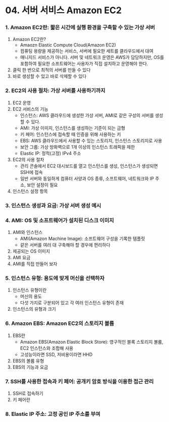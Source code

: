 # 04. 서버 서비스 Amazon EC2

### 1.  Amazon EC2란: 짧은 시간에 실행 환경을 구축할 수 있는 가상 서버

1. Amazon EC2란?
   - Amaozn Elastic Compute Cloud(Amazon EC2)
   - 컴퓨팅 용량을 제공하는 서비스, 서버에 필요한 세트를 클라우드에서 대여
   - 매니지드 서비스가 아니다. 서버 및 네트워크 운영은 AWS가 담당하지만, OS를 포함하여 필요한 소프트웨어는 사용자가 직접 설치하고 운영해야 한다.
2. 클릭 한 번으로 최적의 서버를 만들 수 있다
3. 바로 생성할 수 있고 바로 삭제할 수 있다



### 2. EC2의 사용 절차: 가상 서버를 사용하기까지

1. EC2 운영
2. EC2 서비스의 기능
   - 인스턴스: AWS 클라우드에 생성한 가상 서버, AMI로 같은 구성의 서버를 생성할 수 있다.
   - AMI: 가상 이미지, 인스턴스를 생성하는 기준이 되는 금형
   - 키 페어: 인스턴스에 접속할 때 인증을 위해 사용하는 키
   - EBS: AWS 클라우드에서 사용할 수 있는 스토리지, 인스턴스 스토리지로 사용
   - 보안 그룹: 가상 방화벽으로 1개 이상의 인스턴스 트래픽을 제한
   - Elastic IP: 정적(고정) IPv4 주소
3. EC2의 사용 절차
   - 관리 콘솔에서 EC2 대시보드를 열고 인스턴스를 생성, 인스턴스가 생성되면 SSH에 접속
   - 일반 서버와 동일하게 컴퓨터 사양과 OS 종류, 소프트웨어, 네트워크와 IP 주소, 보안 설정이 필요
4. 인스턴스 설정 항목



### 3. 인스턴스 생성과 요금: 가상 서버 생성 예시



### 4. AMI: OS 및 소프트웨어가 설치된 디스크 이미지

1. AMI와 인스턴스
   - AMI(Amazon Machine Image): 소프트웨어 구성을 기록한 템플릿
   - 같은 서버를 여러 대 구축해야 할 경우에 편리하다
2. 제공되는 OS 이미지
3. AMI 요금
4. AMI를 직접 만들어 보자



### 5. 인스턴스 유형: 용도에 맞게 머신을 선택하자

1. 인스턴스 유형이란
   - 머신의 용도
   - 다섯 가지로 구분되어 있고 각 여러 인스턴스 유형이 존재
2. 인스턴스의 유형과 크기



### 6. Amazon EBS: Amazon EC2의 스토리지 볼륨

1. EBS란
   - Amazon EBS(Amazon Elastic Block Store): 영구적인 블록 스토리지 볼륨, EC2 인스턴스와 조합해 사용
   - 고성능이라면 SSD, 저비용이라면 HHD
2. EBS의 볼륨 유형
3. EBS의 기능과 요금



### 7. SSH를 사용한 접속과 키 페어: 공개키 암호 방식을 이용한 접근 관리

1. SSH로 접속하기
2. 키 페어란



### 8. Elastic IP 주소: 고정 공인 IP 주소를 부여

